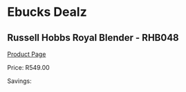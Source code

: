 
# Ebucks Dealz
## Russell Hobbs Royal Blender - RHB048
[Product Page](https://www.ebucks.com/web/shop/productSelected.do?prodId=1228769223&catId=1233560628)

Price: R549.00

Savings: 


	